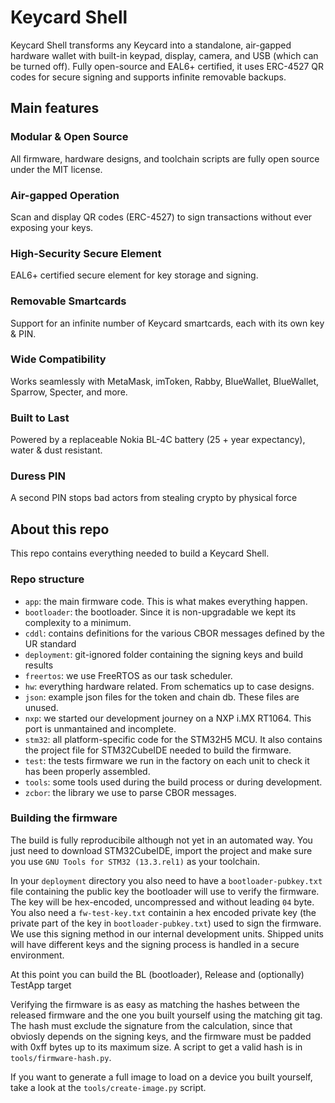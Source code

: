 # Keycard Shell

Keycard Shell transforms any Keycard into a standalone, air-gapped hardware wallet with built-in keypad, display, camera, and USB (which can be turned off). Fully open-source and EAL6+ certified, it uses ERC-4527 QR codes for secure signing and supports infinite removable backups.

## Main features

### Modular & Open Source

All firmware, hardware designs, and toolchain scripts are fully open source under the MIT license.

### Air-gapped Operation

Scan and display QR codes (ERC-4527) to sign transactions without ever exposing your keys.

### High-Security Secure Element

EAL6+ certified secure element for key storage and signing.

### Removable Smartcards

Support for an infinite number of Keycard smartcards, each with its own key & PIN.

### Wide Compatibility

Works seamlessly with MetaMask, imToken, Rabby, BlueWallet, BlueWallet, Sparrow, Specter, and more.

### Built to Last

Powered by a replaceable Nokia BL-4C battery (25 + year expectancy), water & dust resistant.

### Duress PIN

A second PIN stops bad actors from stealing crypto by physical force

## About this repo

This repo contains everything needed to build a Keycard Shell.

### Repo structure

* `app`: the main firmware code. This is what makes everything happen.
* `bootloader`: the bootloader. Since it is non-upgradable we kept its complexity to a minimum.
* `cddl`: contains definitions for the various CBOR messages defined by the UR standard
* `deployment`: git-ignored folder containing the signing keys and build results
* `freertos`: we use FreeRTOS as our task scheduler.
* `hw`: everything hardware related. From schematics up to case designs.
* `json`: example json files for the token and chain db. These files are unused.
* `nxp`: we started our development journey on a NXP i.MX RT1064. This port is unmantained and incomplete.
* `stm32`: all platform-specific code for the STM32H5 MCU. It also contains the project file for STM32CubeIDE needed to build the firmware.
* `test`: the tests firmware we run in the factory on each unit to check it has been properly assembled.
* `tools`: some tools used during the build process or during development.
* `zcbor`: the library we use to parse CBOR messages.

### Building the firmware

The build is fully reproducibile although not yet in an automated way. You just need to download STM32CubeIDE, import the project and make sure you use `GNU Tools for STM32 (13.3.rel1)` as your toolchain.

In your `deployment` directory you also need to have a `bootloader-pubkey.txt` file containing the public key the bootloader will use to verify the firmware. The key will be hex-encoded, uncompressed and without leading `04` byte. You also need a `fw-test-key.txt` containin a hex encoded private key (the private part of the key in `bootloader-pubkey.txt`) used to sign the firmware. We use this signing method in our internal development units. Shipped units will have different keys and the signing process is handled in a secure environment.

At this point you can build the BL (bootloader), Release and (optionally) TestApp target

Verifying the firmware is as easy as matching the hashes between the released firmware and the one you built yourself using the matching git tag. The hash must exclude the signature from the calculation, since that obviosly depends on the signing keys, and the firmware must be padded with 0xff bytes up to its maximum size. A script to get a valid hash is in `tools/firmware-hash.py`.

If you want to generate a full image to load on a device you built yourself, take a look at the `tools/create-image.py` script.
